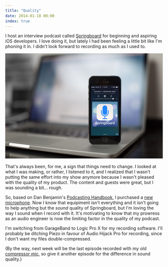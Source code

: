 ```yaml
---
title: "Quality"
date: 2014-01-18 00:00
index: true
---
```


I host an interview podcast called [Springboard](http://springboardshow.com) for beginning and aspiring iOS developers. I love doing it, but lately I had been feeling a little bit like I'm phoning it in. I didn't look forward to recording as much as I used to.

 ![](/img/import/blog/quality/73B1AA1B5E8245D7AC8A02EF7E458725.jpg)

That's always been, for me, a sign that things need to change. I looked at what I was making, or rather, I listened to it, and I realized that I wasn't putting the same effort into my show anymore because I wasn't pleased with the quality of my product. The content and guests were great, but I was sounding a bit... rough.

So, based on Dan Benjamin's [Podcasting Handbook](http://www.podcastinghandbook.co/podcasting-equipment-guide), I purchased a [new microphone](http://www.amazon.com/gp/product/B000JM46FY/ref=as_li_ss_tl?ie=UTF8&camp=1789&creative=390957&creativeASIN=B000JM46FY&linkCode=as2&tag=ashfur-20). Now I know that equipiment isn't everything and it isn't going to help anything but the _sound_ quality of Springboard, but I'm loving the way I sound when I record with it. It's motivating to know that my prowress as an audio engineer is now the limiting factor in the quality of my podcast.

I'm switching from GarageBand to Logic Pro X for my recording software. I'll probably be ditching Piezo in favour of Audio Hijack Pro for recording, since I don't want my files double-compressed.

(By the way, next week will be the last episode recorded with my old [compressor mic](http://www.amazon.com/gp/product/B004MF39YS/ref=as_li_ss_tl?ie=UTF8&camp=1789&creative=390957&creativeASIN=B004MF39YS&linkCode=as2&tag=ashfur-20), so give it another episode for the difference in sound quality.)

<!-- more -->
